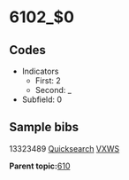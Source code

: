 # 6102\_$0

## Codes

-   Indicators
    -   First: 2
    -   Second: \_
-   Subfield: 0

## Sample bibs

13323489 [Quicksearch](https://search.library.yale.edu/catalog/13323489) [VXWS](http://prodorbis.library.yale.edu:7014/vxws/GetHoldingsService?bibId=13323489)

**Parent topic:**[610](../../tags/610/610.md)

